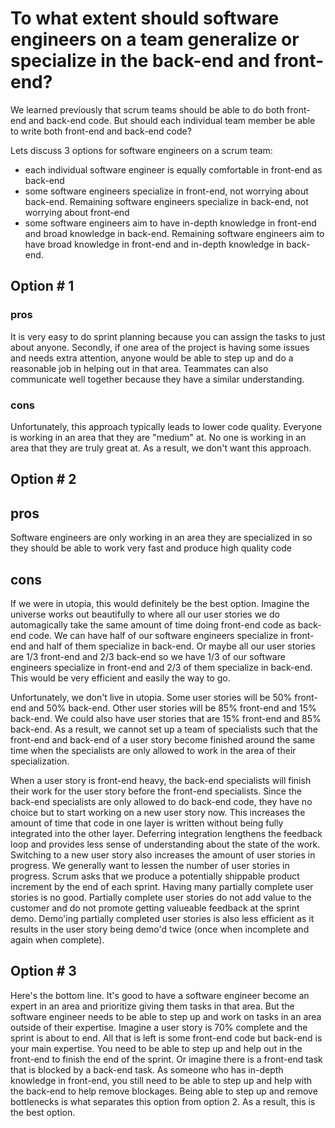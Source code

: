 # To what extent should software engineers on a team generalize or specialize in the back-end and front-end?

We learned previously that scrum teams should be able to do both front-end and back-end code. But should each individual team member be able to write both front-end and back-end code?

Lets discuss 3 options for software engineers on a scrum team:
- each individual software engineer is equally comfortable in front-end as back-end
- some software engineers specialize in front-end, not worrying about back-end. Remaining software engineers specialize in back-end, not worrying about front-end
- some software engineers aim to have in-depth knowledge in front-end and broad knowledge in back-end. Remaining software engineers aim to have broad knowledge in front-end and in-depth knowledge in back-end.

## Option # 1
### pros
It is very easy to do sprint planning because you can assign the tasks to just about anyone. Secondly, if one area of the project is having some issues and needs extra attention, anyone would be able to step up and do a reasonable job in helping out in that area. Teammates can also communicate well together because they have a similar understanding.

### cons
Unfortunately, this approach typically leads to lower code quality. Everyone is working in an area that they are "medium" at. No one is working in an area that they are truly great at. As a result, we don't want this approach.

## Option # 2
## pros
Software engineers are only working in an area they are specialized in so they should be able to work very fast and produce high quality code

## cons
If we were in utopia, this would definitely be the best option. Imagine the universe works out beautifully to where all our user stories we do automagically take the same amount of time doing front-end code as back-end code. We can have half of our software engineers specialize in front-end and half of them specialize in back-end. Or maybe all our user stories are 1/3 front-end and 2/3 back-end so we have 1/3 of our software engineers specialize in front-end and 2/3 of them specialize in back-end. This would be very efficient and easily the way to go.

Unfortunately, we don't live in utopia. Some user stories will be 50% front-end and 50% back-end. Other user stories will be 85% front-end and 15% back-end. We could also have user stories that are 15% front-end and 85% back-end. As a result, we cannot set up a team of specialists such that the front-end and back-end of a user story become finished around the same time when the specialists are only allowed to work in the area of their specialization. 

When a user story is front-end heavy, the back-end specialists will finish their work for the user story before the front-end specialists. Since the back-end specialists are only allowed to do back-end code, they have no choice but to start working on a new user story now. This increases the amount of time that code in one layer is written without being fully integrated into the other layer. Deferring integration lengthens the feedback loop and provides less sense of understanding about the state of the work. Switching to a new user story also increases the amount of user stories in progress. We generally want to lessen the number of user stories in progress. Scrum asks that we produce a potentially shippable product increment by the end of each sprint. Having many partially complete user stories is no good. Partially complete user stories do not add value to the customer and do not promote getting valueable feedback at the sprint demo. Demo'ing partially completed user stories is also less efficient as it results in the user story being demo'd twice (once when incomplete and again when complete).

## Option # 3

Here's the bottom line. It's good to have a software engineer become an expert in an area and prioritize giving them tasks in that area. But the software engineer needs to be able to step up and work on tasks in an area outside of their expertise. Imagine a user story is 70% complete and the sprint is about to end. All that is left is some front-end code but back-end is your main expertise. You need to be able to step up and help out in the front-end to finish the end of the sprint. Or imagine there is a front-end task that is blocked by a back-end task. As someone who has in-depth knowledge in front-end, you still need to be able to step up and help with the back-end to help remove blockages. Being able to step up and remove bottlenecks is what separates this option from option 2. As a result, this is the best option.
